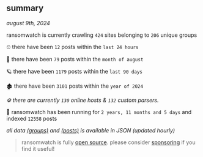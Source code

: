 
## summary
_august 9th, 2024_

ransomwatch is currently crawling `424` sites belonging to `206` unique groups

⏲ there have been `12` posts within the `last 24 hours`

🦈 there have been `79` posts within the `month of august`

🪐 there have been `1179` posts within the `last 90 days`

🏚 there have been `3101` posts within the `year of 2024`

_⚙️ there are currently `130` online hosts & `132` custom parsers._

🦕 ransomwatch has been running for `2 years, 11 months and 5 days` and indexed `12558` posts

_all data  [(groups)](http://ransomwhat.telemetry.ltd/groups) and [(posts)](http://ransomwhat.telemetry.ltd/posts) is available in JSON (updated hourly)_

> ransomwatch is fully [open source](https://github.com/joshhighet/ransomwatch#ransomwatch--). please consider [sponsoring](https://github.com/sponsors/joshhighet) if you find it useful!
